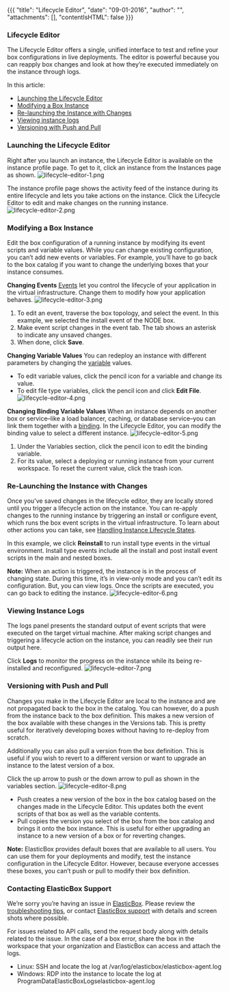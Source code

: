{{{
"title": "Lifecycle Editor",
"date": "09-01-2016",
"author": "",
"attachments": [],
"contentIsHTML": false
}}}

### Lifecycle Editor
The Lifecycle Editor offers a single, unified interface to test and refine your box configurations in live deployments. The editor is powerful because you can reapply box changes and look at how they’re executed immediately on the instance through logs.

In this article:
* [Launching the Lifecycle Editor](https://www.ctl.io/knowledge-base/ElasticBox/lifecycle-editor.md/#launching-the-lifecycle-editor)
* [Modifying a Box Instance](https://www.ctl.io/knowledge-base/ElasticBox/lifecycle-editor.md/#modifying-a-box-instance)
* [Re-launching the Instance with Changes](https://www.ctl.io/knowledge-base/ElasticBox/lifecycle-editor.md/#re-launching-the-instance-with-changes)
* [Viewing instance logs](https://www.ctl.io/knowledge-base/ElasticBox/lifecycle-editor.md/#viewing-instance-logs)
* [Versioning with Push and Pull](https://www.ctl.io/knowledge-base/ElasticBox/lifecycle-editor.md/#versioning-with-push-and-pull)

### Launching the Lifecycle Editor
Right after you launch an instance, the Lifecycle Editor is available on the instance profile page. To get to it, click an instance from the Instances page as shown.
![lifecycle-editor-1.png](../images/ElasticBox/lifecycle-editor-1.png)

The instance profile page shows the activity feed of the instance during its entire lifecycle and lets you take actions on the instance. Click the Lifecycle Editor to edit and make changes on the running instance.
![lifecycle-editor-2.png](../images/ElasticBox/lifecycle-editor-2.png)

### Modifying a Box Instance
Edit the box configuration of a running instance by modifying its event scripts and variable values. While you can change existing configuration, you can’t add new events or variables. For example, you’ll have to go back to the box catalog if you want to change the underlying boxes that your instance consumes.

**Changing Events**
[Events](https://www.ctl.io/knowledge-base/ElasticBox/start-stop-and-upgrade-boxes.md/) let you control the lifecycle of your application in the virtual infrastructure. Change them to modify how your application behaves.
![lifecycle-editor-3.png](../images/ElasticBox/lifecycle-editor-3.png)
1. To edit an event, traverse the box topology, and select the event. In this example, we selected the install event of the NODE box.
2. Make event script changes in the event tab. The tab shows an asterisk to indicate any unsaved changes.
3. When done, click **Save**.

**Changing Variable Values**
You can redeploy an instance with different parameters by changing the [variable](https://www.ctl.io/knowledge-base/ElasticBox/parameterizing-boxes-with-variables.md/) values.
* To edit variable values, click the pencil icon for a variable and change its value.
* To edit file type variables, click the pencil icon and click **Edit File**.
![lifecycle-editor-4.png](../images/ElasticBox/lifecycle-editor-4.png)

**Changing Binding Variable Values**
When an instance depends on another box or service–like a load balancer, caching, or database service–you can link them together with a [binding](https://www.ctl.io/knowledge-base/ElasticBox/parameterizing-boxes-with-variables.md/#box-creating-bindingtype/). In the Lifecycle Editor, you can modify the binding value to select a different instance.
![lifecycle-editor-5.png](../images/ElasticBox/lifecycle-editor-5.png)

1. Under the Variables section, click the pencil icon to edit the binding variable.
2. For its value, select a deploying or running instance from your current workspace. To reset the current value, click the trash icon.

### Re-Launching the Instance with Changes
Once you’ve saved changes in the lifecycle editor, they are locally stored until you trigger a lifecycle action on the instance. You can re-apply changes to the running instance by triggering an install or configure event, which runs the box event scripts in the virtual infrastructure. To learn about other actions you can take, see [Handling Instance Lifecycle States](https://www.ctl.io/knowledge-base/ElasticBox/deploying-managing-instances.md/#actions).

In this example, we click **Reinstall** to run install type events in the virtual environment. Install type events include all the install and post install event scripts in the main and nested boxes.

**Note:** When an action is triggered, the instance is in the process of changing state. During this time, it’s in view-only mode and you can’t edit its configuration. But, you can view logs. Once the scripts are executed, you can go back to editing the instance.
![lifecycle-editor-6.png](../images/ElasticBox/lifecycle-editor-6.png)

### Viewing Instance Logs
The logs panel presents the standard output of event scripts that were executed on the target virtual machine. After making script changes and triggering a lifecycle action on the instance, you can readily see their run output here.

Click **Logs** to monitor the progress on the instance while its being re-installed and reconfigured.
![lifecycle-editor-7.png](../images/ElasticBox/lifecycle-editor-7.png)

### Versioning with Push and Pull

Changes you make in the Lifecycle Editor are local to the instance and are not propagated back to the box in the catalog. You can however, do a push from the instance back to the box definition. This makes a new version of the box available with these changes in the Versions tab. This is pretty useful for iteratively developing boxes without having to re-deploy from scratch.

Additionally you can also pull a version from the box definition. This is useful if you wish to revert to a different version or want to upgrade an instance to the latest version of a box.

Click the up arrow to push or the down arrow to pull as shown in the variables section.
![lifecycle-editor-8.png](../images/ElasticBox/lifecycle-editor-8.png)

* Push creates a new version of the box in the box catalog based on the changes made in the Lifecycle Editor. This updates both the event scripts of that box as well as the variable contents.
* Pull copies the version you select of the box from the box catalog and brings it onto the box instance. This is useful for either upgrading an instance to a new version of a box or for reverting changes.

**Note:** ElasticBox provides default boxes that are available to all users. You can use them for your deployments and modify, test the instance configuration in the Lifecycle Editor. However, because everyone accesses these boxes, you can’t push or pull to modify their box definition.

### Contacting ElasticBox Support
We’re sorry you’re having an issue in [ElasticBox](https://www.ctl.io/elasticbox/). Please review the [troubleshooting tips](https://elasticbox.com/documentation/troubleshooting/troubleshooting-tips/), or contact [ElasticBox support](mailto:support@elasticbox.com) with details and screen shots where possible.

For issues related to API calls, send the request body along with details related to the issue. In the case of a box error, share the box in the workspace that your organization and ElasticBox can access and attach the logs.
* Linux: SSH and locate the log at /var/log/elasticbox/elasticbox-agent.log
* Windows: RDP into the instance to locate the log at ProgramDataElasticBoxLogselasticbox-agent.log
